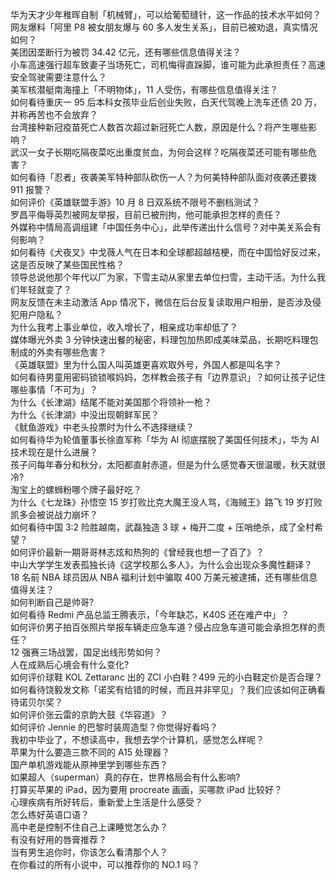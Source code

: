 华为天才少年稚晖自制「机械臂」，可以给葡萄缝针，这一作品的技术水平如何？  
网友爆料「阿里 P8 被女朋友爆与 60 多人发生关系」，目前已被劝退，真实情况如何？  
美团因垄断行为被罚 34.42 亿元，还有哪些信息值得关注？  
小车高速强行超车致妻子当场死亡，司机悔得直跺脚，谁可能为此承担责任？高速安全驾驶需要注意什么？  
美军核潜艇南海撞上「不明物体」，11 人受伤，有哪些信息值得关注？  
如何看待重庆一 95 后本科女孩毕业后创业失败，白天代驾晚上洗车还债 20 万，并称再苦也不会放弃？  
台湾接种新冠疫苗死亡人数首次超过新冠死亡人数，原因是什么？将产生哪些影响？  
武汉一女子长期吃隔夜菜吃出重度贫血，为何会这样？吃隔夜菜还可能有哪些危害？  
如何看待「忍者」夜袭美军特种部队砍伤一人？为何美特种部队面对夜袭还要拨 911 报警？  
如何评价《英雄联盟手游》10 月 8 日双系统不限号不删档测试？  
罗昌平侮辱英烈被网友举报，目前已被刑拘，他可能承担怎样的责任？  
外媒称中情局高调组建「中国任务中心」，此举传递出什么信号？对中美关系会有何影响？  
如何看待《犬夜叉》中戈薇人气在日本和全球都超越桔梗，而在中国恰好反过来，这是否反映了某些国民性格？  
领导总说他那个年代以厂为家，下雪主动从家里去单位扫雪，主动干活。为什么我们年轻就变了？  
网友反馈在未主动激活 App 情况下，微信在后台反复读取用户相册，是否涉及侵犯用户隐私？  
为什么我考上事业单位，收入增长了，相亲成功率却低了？  
媒体曝光外卖 3 分钟快速出餐的秘密，料理包加热即成美味菜品，长期吃料理包制成的外卖有哪些危害？  
《英雄联盟》里为什么国人叫英雄更喜欢取外号，外国人都是叫名字？  
如何看待男童用密码锁锁喉妈妈，怎样教会孩子有「边界意识」？如何让孩子记住哪些事情「不可为」？  
为什么《长津湖》结尾不能对美国那个将领补一枪？  
为什么《长津湖》中没出现朝鲜军民？  
《鱿鱼游戏》中老头投票时为什么不选择继续？  
如何看待华为轮值董事长徐直军称「华为 AI 彻底摆脱了美国任何技术」，华为 AI 技术现在是什么进展？  
孩子问每年春分和秋分，太阳都直射赤道，但是为什么感觉春天很温暖，秋天就很冷?  
淘宝上的螺蛳粉哪个牌子最好吃？  
为什么《七龙珠》孙悟空 15 岁打败比克大魔王没人骂，《海贼王》路飞 19 岁打败凯多会被说战力崩坏？  
如何看待中国 3:2 险胜越南，武磊独造 3 球 + 梅开二度 + 压哨绝杀，成了全村希望？  
如何评价最新一期哥哥林志炫和热狗的《曾经我也想一了百了》？  
中山大学学生发表孤独长诗《这学校那么多人》，为什么会出现众多魔性翻译？  
18 名前 NBA 球员因从 NBA 福利计划中骗取 400 万美元被逮捕，还有哪些信息值得关注？  
如何判断自己是帅哥?  
如何看待 Redmi 产品总监王腾表示，「今年缺芯，K40S 还在难产中」？  
如何评价男子拍百张照片举报车辆走应急车道？侵占应急车道可能会承担怎样的责任？  
12 强赛三场战罢，国足出线形势如何？  
人在成熟后心境会有什么变化?  
如何评价球鞋 KOL Zettaranc 出的 ZCI 小白鞋？499 元的小白鞋定价是否合理？  
如何看待饶毅发文称「诺奖有给错的时候，而且并非罕见」？我们应该如何正确看待诺贝尔奖？  
如何评价张云雷的京韵大鼓《华容道》？  
如何评价 Jennie 的巴黎时装周造型？你觉得好看吗？  
我初中毕业了，不想读高中，我想去学个计算机，感觉怎么样呢？  
苹果为什么要造三款不同的 A15 处理器？  
国产单机游戏能从原神里学到哪些东西？  
如果超人（superman）真的存在，世界格局会有什么影响?  
打算买苹果的 iPad，因为要用 procreate 画画，买哪款 iPad 比较好？  
心理疾病有所好转后，重新爱上生活是什么感受？  
怎么练好英语口语？  
高中老是控制不住自己上课睡觉怎么办？  
有没有好用的唇膏推荐 ?  
当有男生追你时，你该怎么看清那个人？  
在你看过的所有小说中，可以推荐你的 NO.1 吗？  
